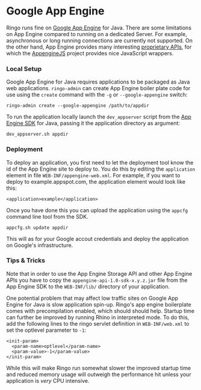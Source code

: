 # Google App Engine

Ringo runs fine on [Google App Engine] for Java. There are some limitations on App Engine compared to running on a dedicated Server. For example, asynchronous or long running connections are currently not supported. On the other hand, App Engine provides many interesting [proprietary APIs], for which the [AppengineJS] project provides nice JavaScript wrappers.

### Local Setup

Google App Engine for Java requires applications to be packaged as Java web applications. `ringo-admin` can create App Engine boiler plate code for use using the `create` command with the `-g` or `--google-appengine` switch:

    ringo-admin create --google-appengine /path/to/appdir

To run the application locally launch the `dev_appserver` script from the [App Engine SDK] for Java, passing it the application directory as argument:

    dev_appserver.sh appdir

### Deployment

To deploy an application, you first need to let the deployment tool know the id of the App Engine site to deploy to. You do this by editing the `application` element in file `WEB-INF/appengine-web.xml`. For example, if you want to deploy to example.appspot.com, the application element would look like this:

    <application>example</application>

Once you have done this you can upload the application using the `appcfg` command line tool from the SDK.

    appcfg.sh update appdir

This will as for your Google accout credentials and deploy the application on Google's infrastructure.

### Tips & Tricks

Note that in order to use the App Engine Storage API and other App Engine APIs you have to copy the `appengine-api-1.0-sdk-x.y.z.jar` file from the App Engine SDK to the `WEB-INF/lib/` directory of your application.

One potential problem that may affect low traffic sites on Google App Engine for Java is slow application spin-up. Ringo's app engine boilerplate comes with precompilation enabled, which should should help. Startup time can further be improved by running Rhino in interpreted mode. To do this, add the following lines to the ringo servlet definition in `WEB-INF/web.xml` to set the optlevel parameter to `-1`:

    <init-param>
      <param-name>optlevel</param-name>
      <param-value>-1</param-value>
    </init-param>

While this will make Ringo run somewhat slower the improved startup time and reduced memory usage will outweigh the performance hit unless your application is _very_ CPU intensive.

[google app engine]: http://code.google.com/intl/de/appengine/
[app engine sdk]: http://code.google.com/appengine/downloads.html#Google_App_Engine_SDK_for_Java
[proprietary APIs]: http://code.google.com/intl/de/appengine/docs/java/overview.html
[AppengineJS]: http://www.appenginejs.org/
